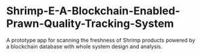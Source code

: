 # Shrimp-E-A-Blockchain-Enabled-Prawn-Quality-Tracking-System
A prototype app for scanning the freshness of Shrimp products powered by a blockchain database with whole system design and analysis. 
